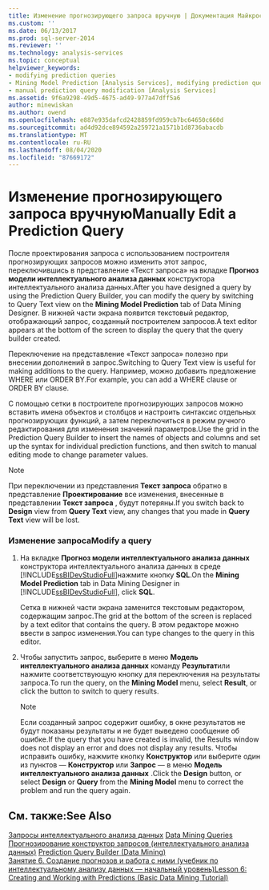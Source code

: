 ```yaml
---
title: Изменение прогнозирующего запроса вручную | Документация Майкрософт
ms.custom: ''
ms.date: 06/13/2017
ms.prod: sql-server-2014
ms.reviewer: ''
ms.technology: analysis-services
ms.topic: conceptual
helpviewer_keywords:
- modifying prediction queries
- Mining Model Prediction [Analysis Services], modifying prediction queries
- manual prediction query modification [Analysis Services]
ms.assetid: 9f6a9298-49d5-4675-ad49-977a47dff5a6
author: minewiskan
ms.author: owend
ms.openlocfilehash: e887e935dafcd2428859fd959cb7bc64650c660d
ms.sourcegitcommit: ad4d92dce894592a259721a1571b1d8736abacdb
ms.translationtype: MT
ms.contentlocale: ru-RU
ms.lasthandoff: 08/04/2020
ms.locfileid: "87669172"
---
```

# <a name="manually-edit-a-prediction-query"></a><span data-ttu-id="f8eb5-102">Изменение прогнозирующего запроса вручную</span><span class="sxs-lookup"><span data-stu-id="f8eb5-102">Manually Edit a Prediction Query</span></span>
  <span data-ttu-id="f8eb5-103">После проектирования запроса с использованием построителя прогнозирующих запросов можно изменить этот запрос, переключившись в представление «Текст запроса» на вкладке **Прогноз модели интеллектуального анализа данных** конструктора интеллектуального анализа данных.</span><span class="sxs-lookup"><span data-stu-id="f8eb5-103">After you have designed a query by using the Prediction Query Builder, you can modify the query by switching to Query Text view on the **Mining Model Prediction** tab of Data Mining Designer.</span></span> <span data-ttu-id="f8eb5-104">В нижней части экрана появится текстовый редактор, отображающий запрос, созданный построителем запросов.</span><span class="sxs-lookup"><span data-stu-id="f8eb5-104">A text editor appears at the bottom of the screen to display the query that the query builder created.</span></span>  
  
 <span data-ttu-id="f8eb5-105">Переключение на представление «Текст запроса» полезно при внесении дополнений в запрос.</span><span class="sxs-lookup"><span data-stu-id="f8eb5-105">Switching to Query Text view is useful for making additions to the query.</span></span> <span data-ttu-id="f8eb5-106">Например, можно добавить предложение WHERE или ORDER BY.</span><span class="sxs-lookup"><span data-stu-id="f8eb5-106">For example, you can add a WHERE clause or ORDER BY clause.</span></span>  
  
 <span data-ttu-id="f8eb5-107">С помощью сетки в построителе прогнозирующих запросов можно вставить имена объектов и столбцов и настроить синтаксис отдельных прогнозирующих функций, а затем переключиться в режим ручного редактирования для изменения значений параметров.</span><span class="sxs-lookup"><span data-stu-id="f8eb5-107">Use the grid in the Prediction Query Builder to insert the names of objects and columns and set up the syntax for individual prediction functions, and then switch to manual editing mode to change parameter values.</span></span>  
  
> [!NOTE]  
>  <span data-ttu-id="f8eb5-108">При переключении из представления **Текст запроса** обратно в представление **Проектирование** все изменения, внесенные в представлении **Текст запроса** , будут потеряны.</span><span class="sxs-lookup"><span data-stu-id="f8eb5-108">If you switch back to **Design** view from **Query Text** view, any changes that you made in **Query Text** view will be lost.</span></span>  
  
### <a name="modify-a-query"></a><span data-ttu-id="f8eb5-109">Изменение запроса</span><span class="sxs-lookup"><span data-stu-id="f8eb5-109">Modify a query</span></span>  
  
1.  <span data-ttu-id="f8eb5-110">На вкладке **Прогноз модели интеллектуального анализа данных** конструктора интеллектуального анализа данных в среде [!INCLUDE[ssBIDevStudioFull](../../includes/ssbidevstudiofull-md.md)]нажмите кнопку **SQL**.</span><span class="sxs-lookup"><span data-stu-id="f8eb5-110">On the **Mining Model Prediction** tab in Data Mining Designer in [!INCLUDE[ssBIDevStudioFull](../../includes/ssbidevstudiofull-md.md)], click **SQL**.</span></span>  
  
     <span data-ttu-id="f8eb5-111">Сетка в нижней части экрана заменится текстовым редактором, содержащим запрос.</span><span class="sxs-lookup"><span data-stu-id="f8eb5-111">The grid at the bottom of the screen is replaced by a text editor that contains the query.</span></span> <span data-ttu-id="f8eb5-112">В этом редакторе можно ввести в запрос изменения.</span><span class="sxs-lookup"><span data-stu-id="f8eb5-112">You can type changes to the query in this editor.</span></span>  
  
2.  <span data-ttu-id="f8eb5-113">Чтобы запустить запрос, выберите в меню **Модель интеллектуального анализа данных** команду **Результат**или нажмите соответствующую кнопку для переключения на результаты запроса.</span><span class="sxs-lookup"><span data-stu-id="f8eb5-113">To run the query, on the **Mining Model** menu, select **Result**, or click the button to switch to query results.</span></span>  
  
    > [!NOTE]  
    >  <span data-ttu-id="f8eb5-114">Если созданный запрос содержит ошибку, в окне результатов не будут показаны результаты и не будет выведено сообщение об ошибке.</span><span class="sxs-lookup"><span data-stu-id="f8eb5-114">If the query that you have created is invalid, the Results window does not display an error and does not display any results.</span></span> <span data-ttu-id="f8eb5-115">Чтобы исправить ошибку, нажмите кнопку **Конструктор** или выберите один из пунктов — **Конструктор** или **Запрос** — в меню **Модель интеллектуального анализа данных** .</span><span class="sxs-lookup"><span data-stu-id="f8eb5-115">Click the **Design** button, or select **Design** or **Query** from the **Mining Model** menu to correct the problem and run the query again.</span></span>  
  
## <a name="see-also"></a><span data-ttu-id="f8eb5-116">См. также:</span><span class="sxs-lookup"><span data-stu-id="f8eb5-116">See Also</span></span>  
 <span data-ttu-id="f8eb5-117">[Запросы интеллектуального анализа данных](data-mining-queries.md) </span><span class="sxs-lookup"><span data-stu-id="f8eb5-117">[Data Mining Queries](data-mining-queries.md) </span></span>  
 <span data-ttu-id="f8eb5-118">[Прогнозирование конструктор запросов &#40;интеллектуального анализа данных&#41;](../prediction-query-builder-data-mining.md) </span><span class="sxs-lookup"><span data-stu-id="f8eb5-118">[Prediction Query Builder &#40;Data Mining&#41;](../prediction-query-builder-data-mining.md) </span></span>  
 [<span data-ttu-id="f8eb5-119">Занятие 6. Создание прогнозов и работа с ними (учебник по интеллектуальному анализу данных — начальный уровень)</span><span class="sxs-lookup"><span data-stu-id="f8eb5-119">Lesson 6: Creating and Working with Predictions &#40;Basic Data Mining Tutorial&#41;</span></span>](../../tutorials/lesson-6-creating-and-working-with-predictions-basic-data-mining-tutorial.md)  
  
  

